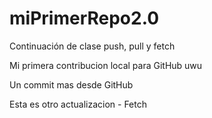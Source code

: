 # miPrimerRepo2.0
Continuación de clase push, pull y fetch

Mi primera contribucion local para GitHub uwu

Un commit mas desde GitHub

Esta es otro actualizacion - Fetch

